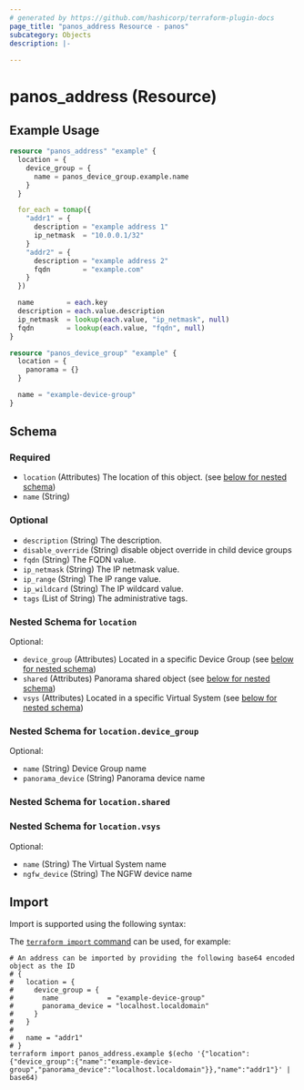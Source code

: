 ```yaml
---
# generated by https://github.com/hashicorp/terraform-plugin-docs
page_title: "panos_address Resource - panos"
subcategory: Objects
description: |-
  
---
```


# panos_address (Resource)



## Example Usage

```terraform
resource "panos_address" "example" {
  location = {
    device_group = {
      name = panos_device_group.example.name
    }
  }

  for_each = tomap({
    "addr1" = {
      description = "example address 1"
      ip_netmask  = "10.0.0.1/32"
    }
    "addr2" = {
      description = "example address 2"
      fqdn        = "example.com"
    }
  })

  name        = each.key
  description = each.value.description
  ip_netmask  = lookup(each.value, "ip_netmask", null)
  fqdn        = lookup(each.value, "fqdn", null)
}

resource "panos_device_group" "example" {
  location = {
    panorama = {}
  }

  name = "example-device-group"
}
```

<!-- schema generated by tfplugindocs -->
## Schema

### Required

- `location` (Attributes) The location of this object. (see [below for nested schema](#nestedatt--location))
- `name` (String)

### Optional

- `description` (String) The description.
- `disable_override` (String) disable object override in child device groups
- `fqdn` (String) The FQDN value.
- `ip_netmask` (String) The IP netmask value.
- `ip_range` (String) The IP range value.
- `ip_wildcard` (String) The IP wildcard value.
- `tags` (List of String) The administrative tags.

<a id="nestedatt--location"></a>
### Nested Schema for `location`

Optional:

- `device_group` (Attributes) Located in a specific Device Group (see [below for nested schema](#nestedatt--location--device_group))
- `shared` (Attributes) Panorama shared object (see [below for nested schema](#nestedatt--location--shared))
- `vsys` (Attributes) Located in a specific Virtual System (see [below for nested schema](#nestedatt--location--vsys))

<a id="nestedatt--location--device_group"></a>
### Nested Schema for `location.device_group`

Optional:

- `name` (String) Device Group name
- `panorama_device` (String) Panorama device name


<a id="nestedatt--location--shared"></a>
### Nested Schema for `location.shared`


<a id="nestedatt--location--vsys"></a>
### Nested Schema for `location.vsys`

Optional:

- `name` (String) The Virtual System name
- `ngfw_device` (String) The NGFW device name

## Import

Import is supported using the following syntax:

The [`terraform import` command](https://developer.hashicorp.com/terraform/cli/commands/import) can be used, for example:

```shell
# An address can be imported by providing the following base64 encoded object as the ID
# {
#   location = {
#     device_group = {
#       name            = "example-device-group"
#       panorama_device = "localhost.localdomain"
#     }
#   }
#
#   name = "addr1"
# }
terraform import panos_address.example $(echo '{"location":{"device_group":{"name":"example-device-group","panorama_device":"localhost.localdomain"}},"name":"addr1"}' | base64)
```